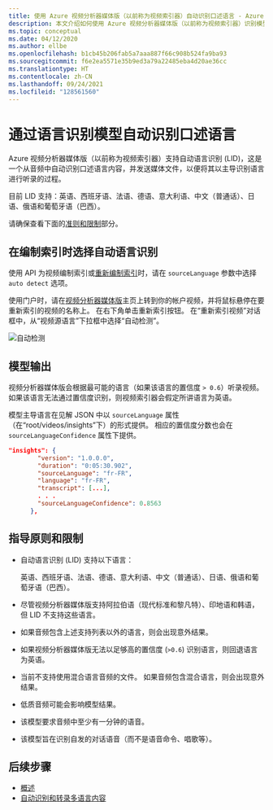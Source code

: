```yaml
---
title: 使用 Azure 视频分析器媒体版（以前称为视频索引器）自动识别口述语言 - Azure
description: 本文介绍如何使用 Azure 视频分析器媒体版（以前称为视频索引器）识别模型来自动识别视频中的口述语言。
ms.topic: conceptual
ms.date: 04/12/2020
ms.author: ellbe
ms.openlocfilehash: b1cb45b206fab5a7aaa887f66c908b524fa9ba93
ms.sourcegitcommit: f6e2ea5571e35b9ed3a79a22485eba4d20ae36cc
ms.translationtype: HT
ms.contentlocale: zh-CN
ms.lasthandoff: 09/24/2021
ms.locfileid: "128561560"
---
```

# <a name="automatically-identify-the-spoken-language-with-language-identification-model"></a>通过语言识别模型自动识别口述语言

Azure 视频分析器媒体版（以前称为视频索引器）支持自动语言识别 (LID)，这是一个从音频中自动识别口述语言内容，并发送媒体文件，以便将其以主导识别语言进行听录的过程。 

目前 LID 支持：英语、西班牙语、法语、德语、意大利语、中文（普通话）、日语、俄语和葡萄牙语（巴西）。 

请确保查看下面的[准则和限制](#guidelines-and-limitations)部分。

## <a name="choosing-auto-language-identification-on-indexing"></a>在编制索引时选择自动语言识别

使用 API 为视频编制索引或[重新编制索引](https://api-portal.videoindexer.ai/api-details#api=Operations&operation=Re-Index-Video)时，请在 `sourceLanguage` 参数中选择 `auto detect` 选项。

使用门户时，请在[视频分析器媒体版](https://www.videoindexer.ai/)主页上转到你的帐户视频，并将鼠标悬停在要重新索引的视频的名称上。 在右下角单击重新索引按钮。 在“重新索引视频”对话框中，从“视频源语言”下拉框中选择“自动检测”。

![自动检测](./media/language-identification-model/auto-detect.png)

## <a name="model-output"></a>模型输出

视频分析器媒体版会根据最可能的语言（如果该语言的置信度 `> 0.6`）听录视频。 如果该语言无法通过置信度识别，则视频索引器会假定所讲语言为英语。 

模型主导语言在见解 JSON 中以 `sourceLanguage` 属性（在“root/videos/insights”下）的形式提供。 相应的置信度分数也会在 `sourceLanguageConfidence` 属性下提供。

```json
"insights": {
        "version": "1.0.0.0",
        "duration": "0:05:30.902",
        "sourceLanguage": "fr-FR",
        "language": "fr-FR",
        "transcript": [...],
        . . .
        "sourceLanguageConfidence": 0.8563
      },
```

## <a name="guidelines-and-limitations"></a>指导原则和限制

* 自动语言识别 (LID) 支持以下语言： 

    英语、西班牙语、法语、德语、意大利语、中文（普通话）、日语、俄语和葡萄牙语（巴西）。
* 尽管视频分析器媒体版支持阿拉伯语（现代标准和黎凡特）、印地语和韩语，但 LID 不支持这些语言。
* 如果音频包含上述支持列表以外的语言，则会出现意外结果。
* 如果视频分析器媒体版无法以足够高的置信度 (`>0.6`) 识别语言，则回退语言为英语。
* 当前不支持使用混合语言音频的文件。 如果音频包含混合语言，则会出现意外结果。 
* 低质音频可能会影响模型结果。
* 该模型要求音频中至少有一分钟的语音。
* 该模型旨在识别自发的对话语音（而不是语音命令、唱歌等）。

## <a name="next-steps"></a>后续步骤

* [概述](video-indexer-overview.md)
* [自动识别和转录多语言内容](multi-language-identification-transcription.md)
